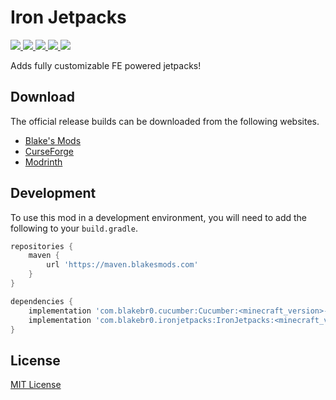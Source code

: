 # Iron Jetpacks 

<p align="left">
    <a href="https://blakesmods.com/iron-jetpacks" alt="Downloads">
        <img src="https://img.shields.io/endpoint?url=https://api.blakesmods.com/v2/badges/ironjetpacks/downloads&style=for-the-badge" />
    </a>
    <a href="https://blakesmods.com/iron-jetpacks" alt="Latest Version">
        <img src="https://img.shields.io/endpoint?url=https://api.blakesmods.com/v2/badges/ironjetpacks/version&style=for-the-badge" />
    </a>
    <a href="https://blakesmods.com/iron-jetpacks" alt="Minecraft Version">
        <img src="https://img.shields.io/endpoint?url=https://api.blakesmods.com/v2/badges/ironjetpacks/mc_version&style=for-the-badge" />
    </a>
    <a href="https://blakesmods.com/docs/ironjetpacks" alt="Docs">
        <img src="https://img.shields.io/static/v1?label=docs&message=view&color=brightgreen&style=for-the-badge" />
    </a>
    <a href="https://blakesmods.com/wiki/ironjetpacks" alt="Wiki">
        <img src="https://img.shields.io/static/v1?label=wiki&message=view&color=brightgreen&style=for-the-badge" />
    </a>
</p>

Adds fully customizable FE powered jetpacks!

## Download

The official release builds can be downloaded from the following websites.

- [Blake's Mods](https://blakesmods.com/iron-jetpacks/download)
- [CurseForge](https://www.curseforge.com/minecraft/mc-mods/iron-jetpacks)
- [Modrinth](https://modrinth.com/mod/iron-jetpacks)

## Development

To use this mod in a development environment, you will need to add the following to your `build.gradle`.

```groovy
repositories {
    maven {
        url 'https://maven.blakesmods.com'
    }
}

dependencies {
    implementation 'com.blakebr0.cucumber:Cucumber:<minecraft_version>-<mod_version>'
    implementation 'com.blakebr0.ironjetpacks:IronJetpacks:<minecraft_version>-<mod_version>'
}
```

## License

[MIT License](./LICENSE)
